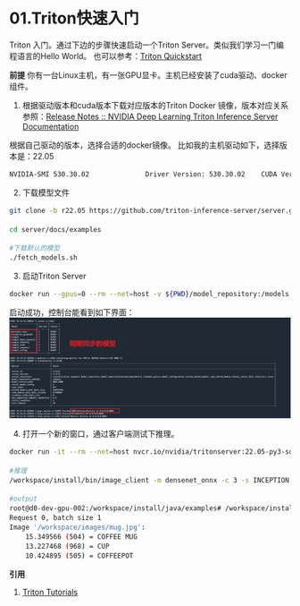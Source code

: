 # 01.Triton快速入门

Triton 入门。通过下边的步骤快速启动一个Triton Server。类似我们学习一门编程语言的Hello World。
也可以参考：[Triton Quickstart](https://docs.nvidia.com/deeplearning/triton-inference-server/user-guide/docs/getting_started/quickstart.html)


**前提**
你有一台Linux主机，有一张GPU显卡。主机已经安装了cuda驱动、docker组件。

1. 根据驱动版本和cuda版本下载对应版本的Triton Docker 镜像，版本对应关系参照：[Release Notes :: NVIDIA Deep Learning Triton Inference Server Documentation](https://docs.nvidia.com/deeplearning/triton-inference-server/release-notes/rel-22-10.html#rel-22-10)

根据自己驱动的版本，选择合适的docker镜像。
比如我的主机驱动如下，选择版本是：22.05
```bash
NVIDIA-SMI 530.30.02              Driver Version: 530.30.02    CUDA Version: 12.1
```

2. 下载模型文件
```bash
git clone -b r22.05 https://github.com/triton-inference-server/server.git

cd server/docs/examples

#下载默认的模型
./fetch_models.sh
```

3. 启动Triton Server
```bash
docker run --gpus=0 --rm --net=host -v ${PWD}/model_repository:/models nvcr.io/nvidia/tritonserver:22.05-py3 tritonserver --model-repository=/models
```

启动成功，控制台能看到如下界面：
![Triton启动完成的截图](image.png)


4. 打开一个新的窗口，通过客户端测试下推理。
```bash
docker run -it --rm --net=host nvcr.io/nvidia/tritonserver:22.05-py3-sdk

#推理
/workspace/install/bin/image_client -m densenet_onnx -c 3 -s INCEPTION /workspace/images/mug.jpg

#output
root@d0-dev-gpu-002:/workspace/install/java/examples# /workspace/install/bin/image_client -m densenet_onnx -c 3 -s INCEPTION /workspace/images/mug.jpg
Request 0, batch size 1
Image '/workspace/images/mug.jpg':
    15.349566 (504) = COFFEE MUG
    13.227468 (968) = CUP
    10.424895 (505) = COFFEEPOT
```

**引用**
1. [Triton Tutorials](https://github.com/triton-inference-server/tutorials)

<br><br>
<Vssue :title="$title" />